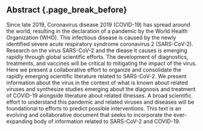 ## Abstract {.page_break_before} 
Since late 2019, Coronavirus disease 2019 (COVID-19) has spread around the world, resulting in the
declaration of a pandemic by the World Health Organization (WHO). This infectious disease is caused
by the newly identified severe acute respiratory syndrome coronavirus 2 (SARS-CoV-2). Research on
the virus SARS-CoV-2 and the diease it causes is emerging rapidly through global scientific efforts.
The development of diagnostics, treatments, and vaccines will be critical to mitigating the impact of the virus.
Here we present a collaborative effort to organize and
consolidate the rapidly emerging scientific literature related to SARS-CoV-2. We present information
about the virus in the context of what is known about related viruses and synthesize studies
emerging about the diagnosis and treatment of COVID-19 alongside literature about related illnesses.
A broad scientific effort to understand this pandemic and related viruses and diseases will be
foundational to efforts to predict possible interventions. This text is an evolving and
collaborative document that seeks to incorporate the ever-expanding body of information related to
SARS-CoV-2 and COVID-19.
